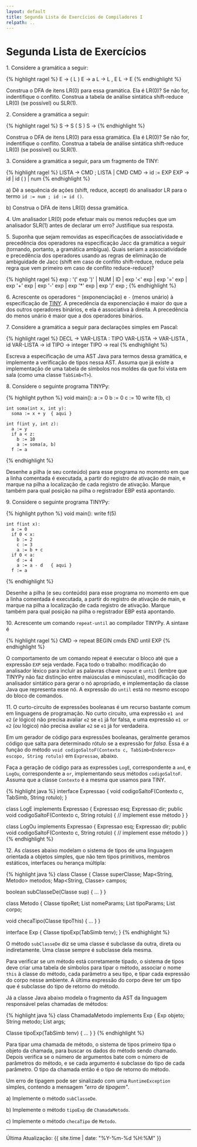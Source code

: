```yaml
---
layout: default
title: Segunda Lista de Exercícios de Compiladores I
relpath: ..
---
```


Segunda Lista de Exercícios
===========================

1\. Considere a gramática a seguir:

{% highlight ragel %}
      E -> ( L )
      E -> a
      L -> L , E
      L -> E
{% endhighlight %}

Construa o DFA de itens LR(0) para essa gramática. Ela é LR(0)? Se não
for, indentifique o conflito. Construa a tabela de análise sintática shift-reduce
LR(0) (se possível) ou SLR(1).

2\. Considere a gramática a seguir:

{% highlight ragel %}
      S -> S ( S )
      S ->
{% endhighlight %}

Construa o DFA de itens LR(0) para essa gramática. Ela é LR(0)? Se não
for, indentifique o conflito. Construa a tabela de análise sintática shift-reduce
LR(0) (se possível) ou SLR(1).

3\. Considere a gramática a seguir, para um fragmento de TINY:

{% highlight ragel %}
      LISTA -> CMD ; LISTA | CMD
      CMD -> id := EXP
      EXP -> id | id ( ) | num
{% endhighlight %}

a) Dê a sequência de ações (shift, reduce, accept) do analisador LR para o termo `id := num ; id := id ()`.

b) Construa o DFA de itens LR(0) dessa gramática. 

4\. Um analisador LR(0) pode efetuar mais ou menos reduções que um
analisador SLR(1) antes de declarar um erro? Justifique sua resposta.

5\. Suponha que sejam removidas as especificações de associatividade e
precedência dos operadores na especificação Jacc da gramática a seguir
(tornando, portanto, a gramática ambígua). Quais seriam a
associatividade e precedência dos operadores usando as regras de
eliminação de ambiguidade de Jacc (shift em caso de conflito shift-reduce,
reduce pela regra que vem primeiro em caso de conflito reduce-reduce)?

{% highlight ragel %}
    exp        : '(' exp ')'
               | NUM
               | ID
               | exp '<' exp
               | exp '=' exp
               | exp '+' exp
               | exp '-' exp
               | exp '*' exp
               | exp '/' exp
               ;
{% endhighlight %}

6\. Acrescente os operadores `^` (exponenciação) e `-` (menos unário) à especificação
de [TINY](tiny.jacc). A precedência da exponenciação é maior do que a dos outros operadores
binários, e ela é associativa à direita. A precedência do menos unário é maior que a dos operadores
binários.

7\. Considere a gramática a seguir para declarações simples em Pascal:

{% highlight ragel %}
      DECL -> VAR-LISTA : TIPO
      VAR-LISTA -> VAR-LISTA , id
      VAR-LISTA -> id
      TIPO -> integer
      TIPO -> real
{% endhighlight %}

Escreva a especificação de uma AST Java para termos dessa gramática, e
implemente a verificação de tipos nessa AST. Assuma que já existe a
implementação de uma tabela de símbolos nos moldes da que foi vista em
sala (como uma classe `TabSimb<T>`).

8\. Considere o seguinte programa TINYPy:

{% highlight python %}
    void main():
	  a := 0
	  b := 0
	  c := 10
	  write f(b, c)
	
	int soma(int x, int y):
	  soma := x + y  { aqui }
	
	int f(int y, int z):
	  a := y
	  if a < z:
	    b := 10
		a := soma(a, b)
      f := a
{% endhighlight %}

Desenhe a pilha (e seu conteúdo) para esse programa no momento
em que a linha comentada é executada, a partir do registro de ativação de main,
e marque na pilha a localização de cada registro de ativação. Marque também para qual posição
na pilha o registrador EBP está apontando.

9\. Considere o seguinte programa TINYPy:

{% highlight python %}
    void main():
	  write f(5)
	
	int f(int x):
	  a := 0
	  if 0 < x:
	    b := 2
		c := 3
		a := b + c
	  if 0 < a:
	    d := 4
		a := a - d   { aqui }
	  f := a
		
{% endhighlight %}

Desenhe a pilha (e seu conteúdo) para esse programa no momento
em que a linha comentada é executada, a partir do registro de ativação de main,
e marque na pilha a localização de cada registro de ativação. Marque também para qual posição
na pilha o registrador EBP está apontando.

10\. Acrescente um comando `repeat-until` ao compilador TINYPy. A sintaxe é

{% highlight ragel %}
       CMD -> repeat BEGIN cmds END until EXP
{% endhighlight %}

O comportamento de um comando repeat é executar o bloco até que a expressão `EXP` seja verdade. Faça todo o trabalho: modificação do analisador léxico para incluir as palavras chave `repeat` e `until` (lembre
que TINYPy não faz distinção entre maiúsculas e minúsculas), modificação do analisador sintático para gerar o nó apropriado, e implementação da classe Java que representa esse nó. A expressão do `until`
está no mesmo escopo do bloco de comandos.

11\. O curto-circuito de expressões booleanas é um recurso
bastante comum em linguagens de programação. No curto circuito, uma
expressão `e1 and e2` (*e* lógico) não precisa avaliar
`e2` se `e1` já for falsa, e uma expressão `e1 or e2`
(*ou* lógico) não precisa avaliar `e2` se `e1` já for
verdadeira.

Em um gerador de código para expressões booleanas, geralmente geramos
código que salta para determinado rótulo se a expressão for
*falsa*. Essa é a função do método `void codigoSaltoF(Contexto c,
TabSimb<Endereco> escopo, String rotulo)` em `Expressao`, abaixo.

Faça a geração de código para as expressões `LogE`, correspondente a
`and`, e `LogOu`, correspondente a `or`, implementando seus
métodos `codigoSaltoF`. Assuma que a classe `Contexto` é a mesma
que usamos para TINY.

{% highlight java %}
interface Expressao {
  void codigoSaltoF(Contexto c, TabSimb<Endereco>, String rotulo);
}

class LogE implements Expressao {
  Expressao esq;
  Expressao dir;
  public void codigoSaltoF(Contexto c, String rotulo) {
    // implement esse método
  }
}

class LogOu implements Expressao {
  Expressao esq;
  Expressao dir;
  public void codigoSaltoF(Contexto c, String rotulo) {
    // implement esse método
  }
}
{% endhighlight %}

12\. As classes abaixo modelam o sistema de tipos de uma linguagem
orientada a objetos simples, que não tem tipos primitivos, membros
estáticos, interfaces ou herança múltipla:

{% highlight java %}
class Classe {
  Classe superClasse;
  Map<String, Metodo> metodos;
  Map<String, Classe> campos;

  boolean subClasseDe(Classe sup) {
    ...
  }
}

class Metodo {
  Classe tipoRet;
  List<String> nomeParams;
  List<Classe> tipoParams;
  List<Exp> corpo;

  void checaTipo(Classe tipoThis) {
   ...
  }
}

interface Exp {
  Classe tipoExp(TabSimb<Classe> tenv);
}
{% endhighlight %}

O método `subClasseDe`  diz se uma classe é subclasse da outra,
direta ou indiretamente. Uma classe sempre é subclasse dela mesma.

Para verificar se um método está corretamente tipado, o sistema de
tipos deve criar uma tabela de símbolos para tipar o método, 
associar o nome `this` à classe do método, cada parâmetro a seu tipo, e
tipar cada expressão do corpo nesse ambiente. A última expressão do corpo deve
ter um tipo que é subclasse do tipo de retorno do método.

Já a classe Java abaixo modela o fragmento da AST da linguagem
responsável pelas chamadas de métodos:

{% highlight java %}
class ChamadaMetodo implements Exp {
  Exp objeto;
  String metodo;
  List<Exp> args;

  Classe tipoExp(TabSimb<Classe> tenv) {
    ...
  }
}
{% endhighlight %}

Para tipar uma chamada de método, o sistema de tipos primeiro tipa o
objeto da chamada, para buscar os dados do método sendo
chamado. Depois verifica se o número de argumentos bate com o número
de parâmetros do método, e se cada argumento é subclasse do tipo de
cada parâmetro. O tipo da chamada então é o tipo de retorno do método.

Um erro de tipagem pode ser sinalizado com uma `RuntimeException`
simples, contendo a mensagem *"erro de tipagem"*.

a) Implemente o método `subClasseDe`.

b) Implemente o método `tipoExp` de `ChamadaMetodo`.

c) Implemente o método `checaTipo` de `Metodo`.


* * * * *

Última Atualização: {{ site.time | date: "%Y-%m-%d %H:%M" }}
